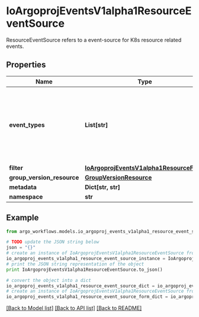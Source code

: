 # IoArgoprojEventsV1alpha1ResourceEventSource

ResourceEventSource refers to a event-source for K8s resource related events.

## Properties

Name | Type | Description | Notes
------------ | ------------- | ------------- | -------------
**event_types** | **List[str]** | EventTypes is the list of event type to watch. Possible values are - ADD, UPDATE and DELETE. | [optional] 
**filter** | [**IoArgoprojEventsV1alpha1ResourceFilter**](IoArgoprojEventsV1alpha1ResourceFilter.md) |  | [optional] 
**group_version_resource** | [**GroupVersionResource**](GroupVersionResource.md) |  | [optional] 
**metadata** | **Dict[str, str]** |  | [optional] 
**namespace** | **str** |  | [optional] 

## Example

```python
from argo_workflows.models.io_argoproj_events_v1alpha1_resource_event_source import IoArgoprojEventsV1alpha1ResourceEventSource

# TODO update the JSON string below
json = "{}"
# create an instance of IoArgoprojEventsV1alpha1ResourceEventSource from a JSON string
io_argoproj_events_v1alpha1_resource_event_source_instance = IoArgoprojEventsV1alpha1ResourceEventSource.from_json(json)
# print the JSON string representation of the object
print IoArgoprojEventsV1alpha1ResourceEventSource.to_json()

# convert the object into a dict
io_argoproj_events_v1alpha1_resource_event_source_dict = io_argoproj_events_v1alpha1_resource_event_source_instance.to_dict()
# create an instance of IoArgoprojEventsV1alpha1ResourceEventSource from a dict
io_argoproj_events_v1alpha1_resource_event_source_form_dict = io_argoproj_events_v1alpha1_resource_event_source.from_dict(io_argoproj_events_v1alpha1_resource_event_source_dict)
```
[[Back to Model list]](../README.md#documentation-for-models) [[Back to API list]](../README.md#documentation-for-api-endpoints) [[Back to README]](../README.md)


